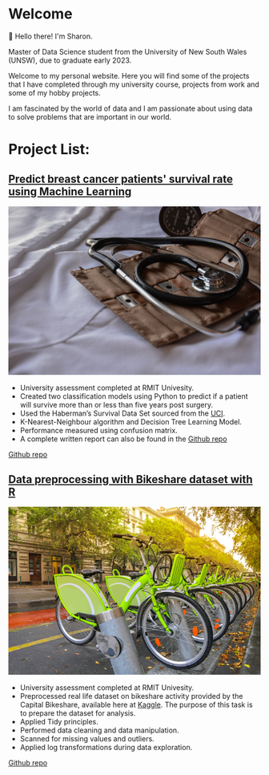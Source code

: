 # Welcome

👋 Hello there! I'm Sharon.

Master of Data Science student from the University of New South Wales (UNSW), due to graduate early 2023.

Welcome to my personal website. Here you will find some of the projects that I have completed through my university course, projects from work and some of my hobby projects.

I am fascinated by the world of data and I am passionate about using data to solve problems that are important in our world. 

# Project List:

## [Predict breast cancer patients' survival rate using Machine Learning](https://github.com/sharonymtan/data-science-portfolio/tree/main/bikeshare-dataset-data-preprocessing)

![Image](/images/marcelo-leal-unsplash.jpg)
- University assessment completed at RMIT Univesity.
- Created two classification models using Python to predict if a patient will survive more than or less than five years post surgery.
- Used the Haberman’s Survival Data Set sourced from the [UCI](https://archive.ics.uci.edu/ml/datasets/haberman's+survival).
- K-Nearest-Neighbour algorithm and Decision Tree Learning Model.
- Performance measured using confusion matrix.
- A complete written report can also be found in the [Github repo](https://github.com/sharonymtan/data-science-portfolio/tree/main/predicting-patient-survival-rate)

[Github repo](https://github.com/sharonymtan/data-science-portfolio/tree/main/predicting-patient-survival-rate)




## [Data preprocessing with Bikeshare dataset with R](https://github.com/sharonymtan/data-science-portfolio/tree/main/bikeshare-dataset-data-preprocessing)
![Image](/images/bikesharing-image.jpg)
- University assessment completed at RMIT Univesity.
- Preprocessed real life dataset on bikeshare activity provided by the Capital Bikeshare, available here at [Kaggle](https://www.kaggle.com/marklvl/bike-sharing-dataset?select=hour.csv). The purpose of this task is to prepare the dataset for analysis.
- Applied Tidy principles.
- Performed data cleaning and data manipulation.
- Scanned for missing values and outliers.
- Applied log transformations during data exploration.

[Github repo](https://github.com/sharonymtan/data-science-portfolio/tree/main/bikeshare-dataset-data-preprocessing)





